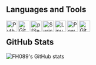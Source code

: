 ## Languages and Tools

<img align="left" title="Python"  width="30px" src="https://cdn.icon-icons.com/icons2/1508/PNG/512/python_104451.png"> 

<img align="left" title="Git" width="30px" src="https://upload.wikimedia.org/wikipedia/commons/thumb/3/3f/Git_icon.svg/1200px-Git_icon.svg.png">

<img align="left" title="pfSense" width="30px" src="https://wpcomputersolutions.com/wp-content/uploads/2018/07/pfsense-logo-e1534531558807.png">

<img align="left" title="Suricata"  width="30px" src="https://idsips.files.wordpress.com/2015/10/suri-400x400.png?w=300">

<img align="left" title="Linux"  width="30px" src="https://isc.tamu.edu/~lewing/linux/sit3-shine.7.gif">

<img align="left" title="PowerShell"  width="30px" src="https://upload.wikimedia.org/wikipedia/commons/2/2f/PowerShell_5.0_icon.png">

<img align="left" title="GitHub"  width="30px" src="https://github.githubassets.com/images/modules/logos_page/GitHub-Mark.png">

<br/>

## GitHub Stats 

![FH089's GitHub stats](https://github-readme-stats.vercel.app/api?username=FH089&show_icons=true&theme=onedark)

